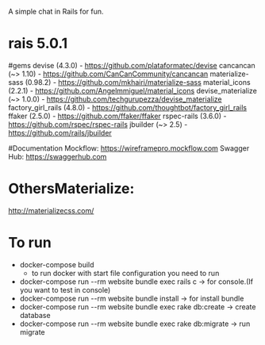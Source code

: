 A simple chat in Rails for fun.
# rais 5.0.1
#gems
devise (4.3.0) - https://github.com/plataformatec/devise
cancancan (~> 1.10) - https://github.com/CanCanCommunity/cancancan
materialize-sass (0.98.2) - https://github.com/mkhairi/materialize-sass
material_icons (2.2.1) - https://github.com/Angelmmiguel/material_icons
devise_materialize (~> 1.0.0) - https://github.com/techgurupezza/devise_materialize
factory_girl_rails (4.8.0) - https://github.com/thoughtbot/factory_girl_rails
ffaker (2.5.0) - https://github.com/ffaker/ffaker
rspec-rails (3.6.0) - https://github.com/rspec/rspec-rails
jbuilder (~> 2.5) - https://github.com/rails/jbuilder

#Documentation
Mockflow: https://wireframepro.mockflow.com
Swagger Hub: https://swaggerhub.com

# OthersMaterialize:
http://materializecss.com/

# To run
* docker-compose build
    * to run docker with start file configuration you need to run
 * docker-compose run --rm website bundle exec rails c -> for console.(If you want to test in console)
* docker-compose run --rm website bundle install -> for install bundle
* docker-compose run --rm website bundle exec rake db:create -> create database
* docker-compose run --rm website bundle exec rake db:migrate -> run migrate
